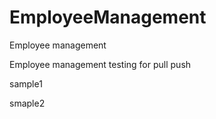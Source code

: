 # EmployeeManagement
Employee management 

Employee management testing for pull push

sample1


smaple2
